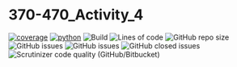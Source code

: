 # 370-470_Activity_4
[![coverage](https://raw.githubusercontent.com/danasiciliano/370-470_Activity_4/main/docs/images/coverage.svg)](https://pybuilder.io/)
[![python](https://raw.githubusercontent.com/danasiciliano/370-470_Activity_4/main/docs/images/python.svg)](https://www.python.org/downloads/)
![Build](https://github.com/danasiciliano/370-470_Activity_4/actions/workflows/build.yml/badge.svg)
![Lines of code](https://img.shields.io/tokei/lines/github/danasiciliano/370-470_Activity_4)
![GitHub repo size](https://img.shields.io/github/repo-size/danasiciliano/370-470_Activity_4)
![GitHub issues](https://img.shields.io/github/issues/danasiciliano/370-470_Activity_4)
![GitHub issues](https://img.shields.io/github/issues-raw/danasiciliano/370-470_Activity_4)
![GitHub closed issues](https://img.shields.io/github/issues-closed-raw/danasiciliano/370-470_Activity_4)
![Scrutinizer code quality (GitHub/Bitbucket)](https://img.shields.io/scrutinizer/quality/g/danasiciliano/370-470_Activity_4)
